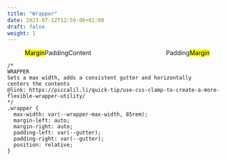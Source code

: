 ```yaml
---
title: "Wrapper"
date: 2023-07-12T12:59:06+01:00
draft: false
weight: 1
---
```


<section class="region flow">

<figure>
  <div class="demo | wrapper" style="display: flex;">
    <div class="margin"><mark>Margin</mark></div>
    <div class="padding">Padding</div>
    <div class="container" style="flex: 1;">Content</div>
    <div class="padding">Padding</div>
    <div class="margin"><mark>Margin</mark></div>
  </div>
</figure>

```
/*
WRAPPER
Sets a max width, adds a consistent gutter and horizontally
centers the contents
@link: https://piccalil.li/quick-tip/use-css-clamp-to-create-a-more-flexible-wrapper-utility/
*/
.wrapper {
  max-width: var(--wrapper-max-width, 85rem);
  margin-left: auto;
  margin-right: auto;
  padding-left: var(--gutter);
  padding-right: var(--gutter);
  position: relative;
}
```

</section>